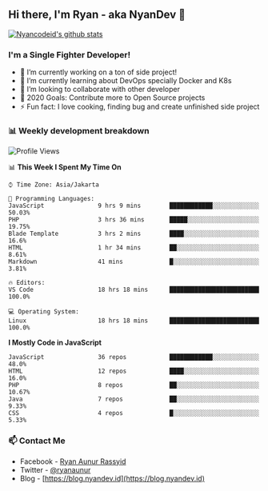 ## Hi there, I'm Ryan - aka NyanDev 👋

[![Nyancodeid's github stats](https://github-readme-stats.vercel.app/api?username=nyancodeid)](https://github.com/nyancodeid/nyancodeid)

### I'm a Single Fighter Developer!
- 🔭 I’m currently working on a ton of side project!
- 🌱 I’m currently learning about DevOps specially Docker and K8s
- 👯 I’m looking to collaborate with other developer
- 🥅 2020 Goals: Contribute more to Open Source projects
- ⚡ Fun fact: I love cooking, finding bug and create unfinished side project 

### 📊 Weekly development breakdown

<!--START_SECTION:waka-->
![Profile Views](http://img.shields.io/badge/Profile%20Views-10-blue)

📊 **This Week I Spent My Time On** 

```text
⌚︎ Time Zone: Asia/Jakarta

💬 Programming Languages: 
JavaScript               9 hrs 9 mins        ████████████░░░░░░░░░░░░░   50.03% 
PHP                      3 hrs 36 mins       █████░░░░░░░░░░░░░░░░░░░░   19.75% 
Blade Template           3 hrs 2 mins        ████░░░░░░░░░░░░░░░░░░░░░   16.6% 
HTML                     1 hr 34 mins        ██░░░░░░░░░░░░░░░░░░░░░░░   8.61% 
Markdown                 41 mins             █░░░░░░░░░░░░░░░░░░░░░░░░   3.81%

🔥 Editors: 
VS Code                  18 hrs 18 mins      █████████████████████████   100.0%

💻 Operating System: 
Linux                    18 hrs 18 mins      █████████████████████████   100.0%

```

**I Mostly Code in JavaScript** 

```text
JavaScript               36 repos            ████████████░░░░░░░░░░░░░   48.0% 
HTML                     12 repos            ████░░░░░░░░░░░░░░░░░░░░░   16.0% 
PHP                      8 repos             ██░░░░░░░░░░░░░░░░░░░░░░░   10.67% 
Java                     7 repos             ██░░░░░░░░░░░░░░░░░░░░░░░   9.33% 
CSS                      4 repos             █░░░░░░░░░░░░░░░░░░░░░░░░   5.33%

```



<!--END_SECTION:waka-->

### 📫 Contact Me
- Facebook - [Ryan Aunur Rassyid](https://facebook.com/ryan.hac)
- Twitter - [@ryanaunur](https://twitter.com/ryanaunur)
- Blog - [https://blog.nyandev.id](https://blog.nyandev.id)
